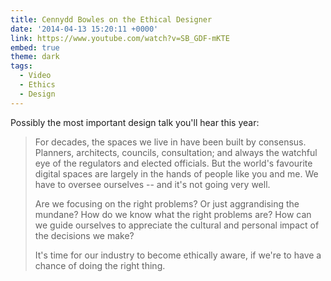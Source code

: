 ```yaml
---
title: Cennydd Bowles on the Ethical Designer
date: '2014-04-13 15:20:11 +0000'
link: https://www.youtube.com/watch?v=SB_GDF-mKTE
embed: true
theme: dark
tags:
  - Video
  - Ethics
  - Design
---
```

Possibly the most important design talk you'll hear this year:

> For decades, the spaces we live in have been built by consensus. Planners, architects, councils, consultation; and always the watchful eye of the regulators and elected officials. But the world's favourite digital spaces are largely in the hands of people like you and me. We have to oversee ourselves -- and it's not going very well.
> 
> Are we focusing on the right problems? Or just aggrandising the mundane? How do we know what the right problems are? How can we guide ourselves to appreciate the cultural and personal impact of the decisions we make?
> 
> It's time for our industry to become ethically aware, if we're to have a chance of doing the right thing.
